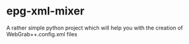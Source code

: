 # epg-xml-mixer
A rather simple python project which will help you with the creation of WebGrab++.config.xml files
